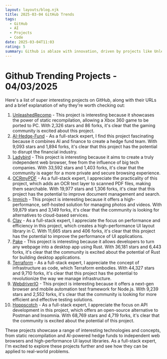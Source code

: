 ```yaml
---
layout: layouts/blog.njk
title: 2025-03-04 GitHub Trends
tags:
  - GitHub
  - AI
  - Projects
  - Code
date: 2025-03-04T11:03
rating: 5
summary: Github is ablaze with innovation, driven by projects like UnleashedRecomp, AI-Hedge-Fund, and Ladybird, which are redefining gaming, finance, and web browsing, while others like OCRmyPDF, Immich, Clay, Pake, Terraform, WebdriverIO, and Hoppscotch are revolutionizing document management, photo and video management, UI layout, desktop app development, infrastructure management, testing, and API development, all converging to shape the future of tech on Github.
---
```

Github Trending Projects - 04/03/2025
=====================================

Here's a list of super interesting projects on GitHub, along with their URLs and a brief explanation of why they're worth checking out:

1. [UnleashedRecomp](https://github.com/hedge-dev/UnleashedRecomp "Unofficial PC port of Sonic Unleashed") - This project is interesting because it showcases the power of static recompilation, allowing a Xbox 360 game to be ported to PC. With 2,326 stars and 86 forks, it's clear that the gaming community is excited about this project.
2. [AI-Hedge-Fund](https://github.com/virattt/ai-hedge-fund "AI Hedge Fund Team") - As a full-stack expert, I find this project fascinating because it combines AI and finance to create a hedge fund team. With 9,093 stars and 1,894 forks, it's clear that this project has the potential to disrupt the financial industry.
3. [Ladybird](https://github.com/LadybirdBrowser/ladybird "Truly independent web browser") - This project is interesting because it aims to create a truly independent web browser, free from the influence of big tech companies. With 33,592 stars and 1,403 forks, it's clear that the community is eager for a more private and secure browsing experience.
4. [OCRmyPDF](https://github.com/ocrmypdf/OCRmyPDF "Adds an OCR text layer to scanned PDF files") - As a full-stack expert, I appreciate the practicality of this project, which adds an OCR text layer to scanned PDF files, making them searchable. With 19,977 stars and 1,306 forks, it's clear that this project has the potential to improve document management and search.
5. [Immich](https://github.com/immich-app/immich "High performance self-hosted photo and video management solution") - This project is interesting because it offers a high-performance, self-hosted solution for managing photos and videos. With 59,879 stars and 3,149 forks, it's clear that the community is looking for alternatives to cloud-based services.
6. [Clay](https://github.com/nicbarker/clay "High performance UI layout library in C") - As a full-stack expert, I appreciate the focus on performance and efficiency in this project, which creates a high-performance UI layout library in C. With 11,665 stars and 406 forks, it's clear that this project has the potential to improve the performance of UI applications.
7. [Pake](https://github.com/tw93/Pake "Turn any webpage into a desktop app with Rust") - This project is interesting because it allows developers to turn any webpage into a desktop app using Rust. With 36,181 stars and 6,443 forks, it's clear that the community is excited about the potential of Rust for building desktop applications.
8. [Terraform](https://github.com/hashicorp/terraform "Infrastructure as code") - As a full-stack expert, I appreciate the concept of infrastructure as code, which Terraform embodies. With 44,327 stars and 9,710 forks, it's clear that this project has the potential to revolutionize the way we manage infrastructure.
9. [WebdriverIO](https://github.com/webdriverio/webdriverio "Next-gen browser and mobile automation test framework") - This project is interesting because it offers a next-gen browser and mobile automation test framework for Node.js. With 9,239 stars and 2,552 forks, it's clear that the community is looking for more efficient and effective testing solutions.
10. [Hoppscotch](https://github.com/hoppscotch/hoppscotch "Open source API development ecosystem") - As a full-stack expert, I appreciate the focus on API development in this project, which offers an open-source alternative to Postman and Insomnia. With 68,769 stars and 4,719 forks, it's clear that the community is excited about the potential of this project.

These projects showcase a range of interesting technologies and concepts, from static recompilation and AI-powered hedge funds to independent web browsers and high-performance UI layout libraries. As a full-stack expert, I'm excited to explore these projects further and see how they can be applied to real-world problems.



